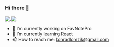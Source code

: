 ### Hi there 👋

<a href="https://github.com/Koxer1">
  <img align="center" src="https://github-readme-stats.vercel.app/api?username=koxer1&show_icons=true&hide=contribs,prs,issues)" />
</a>
<a href="https://github.com/Koxer1">
  <img align="center" src="https://github-readme-stats.vercel.app/api/top-langs/?username=koxer1&hide=Shell&layout=compact" />
</a>


- 🔭 I’m currently working on FavNotePro
- 🌱 I’m currently learning React
- 📫 How to reach me: konradlomzik@gmail.com

<!--
**Koxer1/Koxer1** is a ✨ _special_ ✨ repository because its `README.md` (this file) appears on your GitHub profile.

Here are some ideas to get you started:

- 🔭 I’m currently working on FavNotePro
- 🌱 I’m currently learning React
- 👯 I’m looking to collaborate on ...
- 📫 How to reach me: konradlomzik@gmail.com
-->
